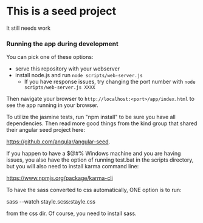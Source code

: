 # This is a seed project

It still needs work

### Running the app during development

You can pick one of these options:

* serve this repository with your webserver
* install node.js and run `node scripts/web-server.js`
  * If you have response issues, try changing the port number with `node scripts/web-server.js XXXX`
 



Then navigate your browser to `http://localhost:<port>/app/index.html` to see the app running in
your browser.

To utilize the jasmine tests, run "npm install" to be sure you have all dependencies.  Then read more good things from the kind group that shared their angular seed project here:

https://github.com/angular/angular-seed.

If you happen to have a $@#% Windows machine and you are having issues, you also have the option of running test.bat in the scripts directory, but you will also need to install karma command line:

https://www.npmjs.org/package/karma-cli

To have the sass converted to css automatically, ONE option is to run:

sass --watch stayle.scss:stayle.css

from the css dir.  Of course, you need to install sass.
